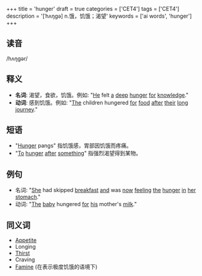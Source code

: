 +++
title = 'hunger'
draft = true
categories = ['CET4']
tags = ['CET4']
description = '[ˈhʌŋgə] n.饿，饥饿；渴望'
keywords = ['ai words', 'hunger']
+++

## 读音
/hʌŋɡər/

## 释义
- **名词**: 渴望，食欲，饥饿。例如: "[He](/post/he/) felt [a](/post/a/) [deep](/post/deep/) [hunger](/post/hunger/) [for](/post/for/) [knowledge](/post/knowledge/)."
- **动词**: 感到饥饿。例如: "[The](/post/the/) children hungered [for](/post/for/) [food](/post/food/) [after](/post/after/) [their](/post/their/) [long](/post/long/) [journey](/post/journey/)."

## 短语
- "[Hunger](/post/hunger/) pangs" 指饥饿感，胃部因饥饿而疼痛。
- "[To](/post/to/) [hunger](/post/hunger/) [after](/post/after/) [something](/post/something/)" 指强烈渴望得到某物。

## 例句
- 名词: "[She](/post/she/) had skipped [breakfast](/post/breakfast/) [and](/post/and/) was [now](/post/now/) [feeling](/post/feeling/) [the](/post/the/) [hunger](/post/hunger/) [in](/post/in/) [her](/post/her/) [stomach](/post/stomach/)."
- 动词: "[The](/post/the/) [baby](/post/baby/) hungered [for](/post/for/) [his](/post/his/) mother's [milk](/post/milk/)."

## 同义词
- [Appetite](/post/appetite/)
- Longing
- [Thirst](/post/thirst/)
- Craving
- [Famine](/post/famine/) (在表示极度饥饿的语境下)
